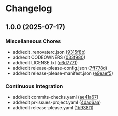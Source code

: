# Changelog

## 1.0.0 (2025-07-17)


### Miscellaneous Chores

* add/edit .renovaterc.json ([9315f8b](https://github.com/terraharbor/website/commit/9315f8ba780957efaf7ac8243c6095d0aca9832b))
* add/edit CODEOWNERS ([033f980](https://github.com/terraharbor/website/commit/033f9802ece13059527a4ca39251163819fcb304))
* add/edit LICENSE.txt ([c6d7771](https://github.com/terraharbor/website/commit/c6d7771ba99e290e68c4697d63af29ed21a96bee))
* add/edit release-please-config.json ([7ff778d](https://github.com/terraharbor/website/commit/7ff778d849d8989b49a87596b14d7f53243fa57a))
* add/edit release-please-manifest.json ([e9eaef5](https://github.com/terraharbor/website/commit/e9eaef515570e9155e3197e125f63180c44e656b))


### Continuous Integration

* add/edit commits-checks.yaml ([ae41a67](https://github.com/terraharbor/website/commit/ae41a677babf10dd7667dc7cebf410c3524f814d))
* add/edit pr-issues-project.yaml ([4dad6aa](https://github.com/terraharbor/website/commit/4dad6aadbfdbcec56f35cf047bac4a1cd4d2d281))
* add/edit release-please.yaml ([1b938f1](https://github.com/terraharbor/website/commit/1b938f11580a5310eb049e1441f8565f161644c7))

